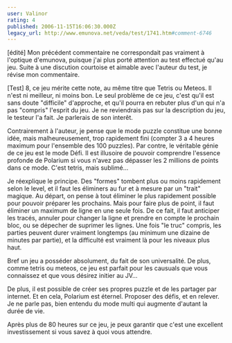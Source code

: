 ```yaml
---
user: Valinor
rating: 4
published: 2006-11-15T16:06:30.000Z
legacy_url: http://www.emunova.net/veda/test/1741.htm#comment-6746
---
```

\[édité\]
Mon précédent commentaire ne correspondait pas vraiment à l'optique d'emunova, puisque j'ai plus porté attention au test effectué qu'au jeu. Suite à une discution courtoise et aimable avec l'auteur du test, je révise mon commentaire.

\[Test\]
8, ce jeu mérite cette note, au même titre que Tetris ou Meteos. Il n'est ni meilleur, ni moins bon. Le seul problème de ce jeu, c'est qu'il est sans doute "difficile" d'approche, et qu'il pourra en rebuter plus d'un qui n'a pas "compris" l'esprit du jeu. Je ne reviendrais pas sur la description du jeu, le testeur l'a fait. Je parlerais de son interêt.

Contrairement à l'auteur, je pense que le mode puzzle constitue une bonne idée, mais malheureusement, trop rapidement fini (compter 3 a 4 heures maximum pour l'ensemble des 100 puzzles).
Par contre, le véritable génie de ce jeu est le mode Défi. Il est illusoire de pouvoir comprendre l'essence profonde de Polarium si vous n'avez pas dépasser les 2 millions de points dans ce mode. C'est tetris, mais sublimé...

Je réexplique le principe. Des "formes" tombent plus ou moins rapidement selon le level, et il faut les éliminers au fur et à mesure par un "trait" magique. Au départ, on pense à tout éliminer le plus rapidement possible pour pouvoir préparer les prochains. Mais pour faire plus de point, il faut éliminer un maximum de ligne en une seule fois. De ce fait, il faut anticiper les tracés, annuler pour changer la ligne et prendre en compte le prochain bloc, ou se dépecher de suprimer les lignes. Une fois "le truc" compris, les parties peuvent durer vraiment longtemps (au minimum une dizaine de minutes par partie), et la difficulté est vraiment là pour les niveaux plus haut.

Bref un jeu a posséder absolument, du fait de son universalité. De plus, comme tetris ou meteos, ce jeu est parfait pour les causuals que vous connaissez et que vous désirez initier au JV...

De plus, il est possible de créer ses propres puzzle et de les partager par internet. Et en cela, Polarium est éternel. Proposer des défis, et en relever.
Je ne parle pas, bien entendu du mode multi qui augmente d'autant la durée de vie.

Après plus de 80 heures sur ce jeu, je peux garantir que c'est une excellent investissement si vous savez à quoi vous attendre.